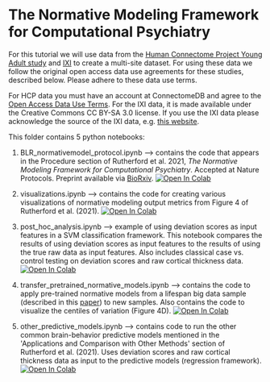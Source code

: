 # The Normative Modeling Framework for Computational Psychiatry

For this tutorial we will use data from the [Human Connectome Project Young Adult study](https://www.humanconnectome.org/study/hcp-young-adult) and [IXI](https://brain-development.org/ixi-dataset/) to create a multi-site dataset. For using these data we follow the original open access data use agreements for these studies, described below. Please adhere to these data use terms. 

For HCP data you must have an account at ConnectomeDB and agree to the [Open Access Data Use Terms](https://www.humanconnectome.org/study/hcp-young-adult/data-use-terms). For the IXI data, it is made available under the Creative Commons CC BY-SA 3.0 license. If you use the IXI data please acknowledge the source of the IXI data, e.g. [this website](https://brain-development.org/ixi-dataset/).

This folder contains 5 python notebooks: 

1. BLR_normativemodel_protocol.ipynb --> contains the code that appears in the Procedure section of Rutherford et al. 2021, *The Normative Modeling Framework for Computational Psychiatry*. Accepted at Nature Protocols. Preprint available via [BioRxiv](https://www.biorxiv.org/content/10.1101/2021.08.08.455583v1). [![Open In Colab](https://colab.research.google.com/assets/colab-badge.svg)](https://colab.research.google.com/github/predictive-clinical-neuroscience/PCNtoolkit-demo/blob/main/tutorials/BLR_protocol/BLR_normativemodel_protocol.ipynb)

2. visualizations.ipynb --> contains the code for creating various visualizations of normative modeling output metrics from Figure 4 of Rutherford et al. (2021). [![Open In Colab](https://colab.research.google.com/assets/colab-badge.svg)](https://colab.research.google.com/github/predictive-clinical-neuroscience/PCNtoolkit-demo/blob/main/tutorials/BLR_protocol/visualizations.ipynb)

3. post_hoc_analysis.ipynb --> example of using deviation scores as input features in a SVM classification framework. This notebook compares the results of using deviation scores as input features to the results of using the true raw data as input features. Also includes classical case vs. control testing on deviation scores and raw cortical thickness data. [![Open In Colab](https://colab.research.google.com/assets/colab-badge.svg)](https://colab.research.google.com/github/predictive-clinical-neuroscience/PCNtoolkit-demo/blob/main/tutorials/BLR_protocol/post_hoc_analysis.ipynb)

4. transfer_pretrained_normative_models.ipynb --> contains the code to apply pre-trained normative models from a lifespan big data sample (described in this [paper](https://elifesciences.org/articles/72904)) to new samples. Also contains the code to visualize the centiles of variation (Figure 4D). [![Open In Colab](https://colab.research.google.com/assets/colab-badge.svg)](https://colab.research.google.com/github/predictive-clinical-neuroscience/PCNtoolkit-demo/blob/main/tutorials/BLR_protocol/transfer_pretrained_normative_models.ipynb)

4. other_predictive_models.ipynb --> contains code to run the other common brain-behavior predictive models mentioned in the 'Applications and Comparison with Other Methods' section of Rutherford et al. (2021). Uses deviation scores and raw cortical thickness data as input to the predictive models (regression framework). [![Open In Colab](https://colab.research.google.com/assets/colab-badge.svg)](https://colab.research.google.com/github/predictive-clinical-neuroscience/PCNtoolkit-demo/blob/main/tutorials/BLR_protocol/other_predictive_models.ipynb)
